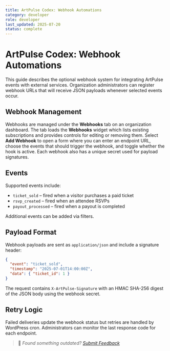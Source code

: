 ```yaml
---
title: ArtPulse Codex: Webhook Automations
category: developer
role: developer
last_updated: 2025-07-20
status: complete
---
```

# ArtPulse Codex: Webhook Automations

This guide describes the optional webhook system for integrating ArtPulse events with external services. Organization administrators can register webhook URLs that will receive JSON payloads whenever selected events occur.

## Webhook Management

Webhooks are managed under the **Webhooks** tab on an organization dashboard. The tab loads the **Webhooks** widget which lists existing subscriptions and provides controls for editing or removing them. Select **Add Webhook** to open a form where you can enter an endpoint URL, choose the events that should trigger the webhook, and toggle whether the hook is active. Each webhook also has a unique secret used for payload signatures.

## Events

Supported events include:

- `ticket_sold` – fired when a visitor purchases a paid ticket
- `rsvp_created` – fired when an attendee RSVPs
- `payout_processed` – fired when a payout is completed

Additional events can be added via filters.

## Payload Format

Webhook payloads are sent as `application/json` and include a signature header:

```json
{
  "event": "ticket_sold",
  "timestamp": "2025-07-01T14:00:00Z",
  "data": { "ticket_id": 1 }
}
```

The request contains `X-ArtPulse-Signature` with an HMAC SHA-256 digest of the JSON body using the webhook secret.

## Retry Logic

Failed deliveries update the webhook status but retries are handled by WordPress cron. Administrators can monitor the last response code for each endpoint.

> 💬 *Found something outdated? [Submit Feedback](feedback.md)*
